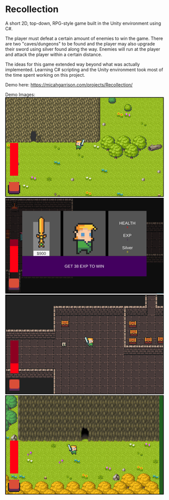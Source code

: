 # Recollection

A short 2D, top-down, RPG-style game built in the Unity environment using C#. 

The player must defeat a certain amount of enemies to win the game. There are two "caves/dungeons" to be found and the player may also upgrade their sword using silver found along the way. Enemies will run at the player and attack the player within a certain distance.

The ideas for this game extended way beyond what was actually implemented. Learning C# scripting and the Unity environment took most of the time spent working on this project. 

Demo here: https://micahgarrison.com/projects/Recollection/

Demo Images:
![DemoImage1](https://github.com/g-micah/Recollection/blob/master/Artwork/DemoImages/DemoImage1.png)
![DemoImage2](https://github.com/g-micah/Recollection/blob/master/Artwork/DemoImages/DemoImage4.png)
![DemoImage3](https://github.com/g-micah/Recollection/blob/master/Artwork/DemoImages/DemoImage2.png)
![DemoImage4](https://github.com/g-micah/Recollection/blob/master/Artwork/DemoImages/DemoImage3.png)


